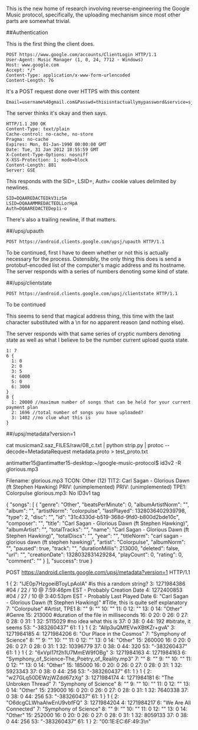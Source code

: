 This is the new home of research involving reverse-engineering the Google Music protocol, specifically, the uploading mechanism since most other parts are somewhat trivial.

##Authentication

This is the first thing the client does.

```
POST https://www.google.com/accounts/ClientLogin HTTP/1.1
User-Agent: Music Manager (1, 0, 24, 7712 - Windows)
Host: www.google.com
Accept: */*
Content-Type: application/x-www-form-urlencoded
Content-Length: 76
```

It's a POST request done over HTTPS with this content

```
Email=username%40gmail.com&Passwd=thisisntactuallymypassword&service=sj&accountType=GOOGLE
```

The server thinks it's okay and then says.

```
HTTP/1.1 200 OK
Content-Type: text/plain
Cache-control: no-cache, no-store
Pragma: no-cache
Expires: Mon, 01-Jan-1990 00:00:00 GMT
Date: Tue, 31 Jan 2012 18:55:59 GMT
X-Content-Type-Options: nosniff
X-XSS-Protection: 1; mode=block
Content-Length: 881
Server: GSE
```

This responds with the SID=, LSID=, Auth= cookie values delimited by newlines.

```
SID=DQAAREDACTEDkV3izSm
LSID=DQAAAMMREDACTEDLLorHpA
Auth=DQAAREDACTEDep1i-o
```

There's also a trailing newline, if that matters. 

##/upsj/upauth

`POST https://android.clients.google.com/upsj/upauth HTTP/1.1`

To be continued, first I have to deem whether or not this is actually necessary for the process. Ostensibly, the only thing this does is send a protobuf-encoded list of the computer's magic address and its hostname. The server responds with a series of numbers denoting some kind of state.

##/upsj/clientstate

`POST https://android.clients.google.com/upsj/clientstate HTTP/1.1`

To be continued

This seems to send that magical address thing, this time with the last character substituted with a \n for no apparent reason (and nothing else).

The server responds with that same series of cryptic numbers denoting state as well as what I believe to be the number current upload quota state.

```
1: 7
6 {
  1: 0
  2: 0
  3: 5
  4: 6000
  5: 0
  6: 3000
}
8 {
  1: 20000 //maximum number of songs that can be held for your current payment plan
  2: 1696 //total number of songs you have uploaded?
  3: 1402 //no clue what this is
}
```

##/upsj/metadata?version=1

cat musicman2.saz_FILES/raw/08_c.txt | python strip.py | protoc --decode=MetadataRequest metadata.proto > test_proto.txt



antimatter15@antimatter15-desktop:~/google-music-protocol$ id3v2 -R glorious.mp3 

Filename: glorious.mp3
TCON: Other (12)
TIT2: Carl Sagan - Glorious Dawn (ft Stephen Hawking)
PRIV:  (unimplemented)
PRIV:  (unimplemented)
TPE1: Colorpulse
glorious.mp3: No ID3v1 tag

{
  "songs": [
    {
      "genre": "Other",
      "beatsPerMinute": 0,
      "albumArtistNorm": "",
      "album": "",
      "artistNorm": "colorpulse",
      "lastPlayed": 1328036402939798,
      "type": 2,
      "disc": "",
      "id": "31c4330d-b519-368d-9fd0-b800d2bde10c",
      "composer": "",
      "title": "Carl Sagan - Glorious Dawn (ft Stephen Hawking)",
      "albumArtist": "",
      "totalTracks": "",
      "name": "Carl Sagan - Glorious Dawn (ft Stephen Hawking)",
      "totalDiscs": "",
      "year": "",
      "titleNorm": "carl sagan - glorious dawn (ft stephen hawking)",
      "artist": "Colorpulse",
      "albumNorm": "",
      "paused": true,
      "track": "",
      "durationMillis": 213000,
      "deleted": false,
      "url": "",
      "creationDate": 1328032831429284,
      "playCount": 0,
      "rating": 0,
      "comment": ""
    }
  ],
  "success": true
}

POST https://android.clients.google.com/upsj/metadata?version=1 HTTP/1.1


1 {
  2: "lJE0p7HzgoeiBToyLpAoIA" #is this a random string?
  3: 1271984386 #04 / 22 / 10 @ 7:59:46pm EST - Probably Creation Date
  4: 1272400853 #04 / 27 / 10 @ 3:40:53pm EST - Probably Last Played Date
  6: "Carl Sagan - Glorious Dawn (ft Stephen Hawking)" #Title, this is quite self explanatory
  7: "Colorpulse" #Artist, TPE1
  8: ""
  9: ""
  10: ""
  11: 0
  12: ""
  13: 0
  14: "Other" #Genre
  15: 213000 #duration of the file in milliseconds
  16: 0
  20: 0
  26: 0
  27: 0
  28: 0
  31: 1
  32: 5115029 #no idea what this is
  37: 0
  38: 0
  44: 192 #bitrate, it seems
  53: "-383260437"
  61: 1
}
1 {
  2: "AlIp3uQMfEVwXBtKZr+gvA"
  3: 1271984185
  4: 1271984206
  6: "Our Place in the Cosmos"
  7: "Symphony of Science"
  8: ""
  9: ""
  10: ""
  11: 0
  12: ""
  13: 0
  14: "Other"
  15: 260000
  16: 0
  20: 0
  26: 0
  27: 0
  28: 0
  31: 1
  32: 10396779
  37: 0
  38: 0
  44: 320
  53: "-383260437"
  61: 1
}
1 {
  2: "6xVpl17f2h1U7MmEW9fOBg"
  3: 1271984163
  4: 1271984163
  6: "Symphony_of_Science-The_Poetry_of_Reality.mp3"
  7: ""
  8: ""
  9: ""
  10: ""
  11: 0
  12: ""
  13: 0
  14: "Other"
  15: 185000
  16: 0
  20: 0
  26: 0
  27: 0
  28: 0
  31: 1
  32: 5923343
  37: 0
  38: 0
  44: 256
  53: "-383260437"
  61: 1
}
1 {
  2: "w27GLq50DEWzjWZdd67zXg"
  3: 1271984174
  4: 1271984181
  6: "The Unbroken Thread"
  7: "Symphony of Science"
  8: ""
  9: ""
  10: ""
  11: 0
  12: ""
  13: 0
  14: "Other"
  15: 239000
  16: 0
  20: 0
  26: 0
  27: 0
  28: 0
  31: 1
  32: 7640338
  37: 0
  38: 0
  44: 256
  53: "-383260437"
  61: 1
}
1 {
  2: "O6dcgCLWhaAIwEnU9vbfFQ"
  3: 1271984204
  4: 1271984217
  6: "We Are All Connected"
  7: "Symphony of Science"
  8: ""
  9: ""
  10: ""
  11: 0
  12: ""
  13: 0
  14: "Other"
  15: 252000
  16: 0
  20: 0
  26: 0
  27: 0
  28: 0
  31: 1
  32: 8059133
  37: 0
  38: 0
  44: 256
  53: "-383260437"
  61: 1
}
2: "00:1E:EC:6F:49:3\n"
